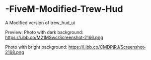 # -FiveM-Modified-Trew-Hud
A Modified version of trew_hud_ui

Preview:
Photo with dark background: https://i.ibb.co/M21MSwc/Screenshot-2166.png

Photo with bright background: https://i.ibb.co/CMDPjRJ/Screenshot-2168.png
